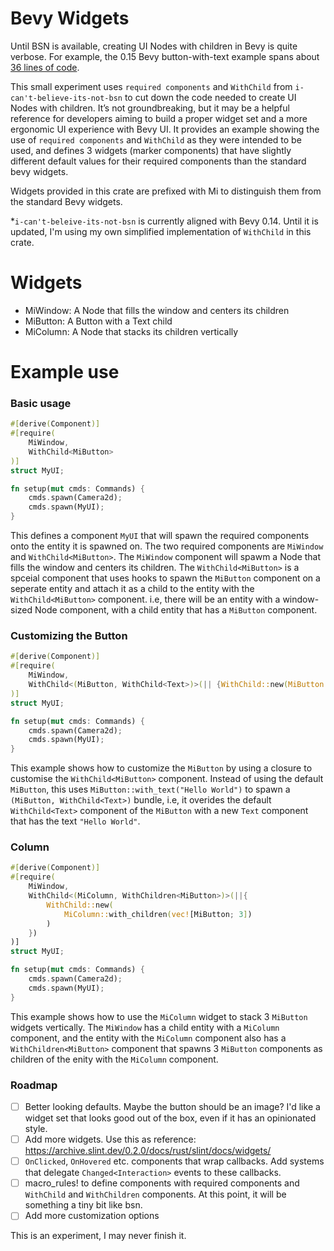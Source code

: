 # Bevy Widgets

Until BSN is available, creating UI Nodes with children in Bevy is quite verbose. For example, the 0.15 Bevy button-with-text example spans about [36 lines of code](https://github.com/bevyengine/bevy/blob/c6a66a7e96a0a24faab0cade1801910c40aa7ee7/examples/ui/button.rs#L57-L92).

This small experiment uses `required components` and `WithChild` from `i-can't-believe-its-not-bsn` to cut down the code needed to create UI Nodes with children. It’s not groundbreaking, but it may be a helpful reference for developers aiming to build a proper widget set and a more ergonomic UI experience with Bevy UI. It provides an example showing the use of `required components` and `WithChild` as they were intended to be used, and defines 3 widgets (marker components) that have slightly different default values for their required components than the standard bevy widgets. 

Widgets provided in this crate are prefixed with Mi to distinguish them from the standard Bevy widgets.

*`i-can't-beleive-its-not-bsn` is currently aligned with Bevy 0.14. Until it is updated, I'm using my own simplified implementation of `WithChild` in this crate.

# Widgets

- MiWindow: A Node that fills the window and centers its children
- MiButton: A Button with a Text child
- MiColumn: A Node that stacks its children vertically

# Example use

### Basic usage

```rust
#[derive(Component)]
#[require(
    MiWindow,
    WithChild<MiButton>
)]
struct MyUI;

fn setup(mut cmds: Commands) {
    cmds.spawn(Camera2d);
    cmds.spawn(MyUI);
}
```

This defines a component `MyUI` that will spawn the required components onto the entity it is spawned on. The two required components are `MiWindow` and `WithChild<MiButton>`. The `MiWindow` component will spawm a Node that fills the window and centers its children. The `WithChild<MiButton>` is a spceial component that uses hooks to spawn the `MiButton` component on a seperate entity and attach it as a child to the entity with the `WithChild<MiButton>` component. i.e, there will be an entity with a window-sized Node component, with a child entity that has a `MiButton` component.

### Customizing the Button

```rust
#[derive(Component)]
#[require(
    MiWindow,
    WithChild<(MiButton, WithChild<Text>)>(|| {WithChild::new(MiButton::with_text("Hello World"))})
)]
struct MyUI;

fn setup(mut cmds: Commands) {
    cmds.spawn(Camera2d);
    cmds.spawn(MyUI);
}
```

This example shows how to customize the `MiButton` by using a closure to customise the `WithChild<MiButton>` component. Instead of using the default `MiButton`, this uses `MiButton::with_text("Hello World")` to spawn a `(MiButton, WithChild<Text>)` bundle, i.e, it overides the default `WithChild<Text>` component of the `MiButton` with a new `Text` component that has the text `"Hello World"`.

### Column

```rust
#[derive(Component)]
#[require(
    MiWindow,
    WithChild<(MiColumn, WithChildren<MiButton>)>(||{
        WithChild::new(
            MiColumn::with_children(vec![MiButton; 3])
        )
    })
)]
struct MyUI;

fn setup(mut cmds: Commands) {
    cmds.spawn(Camera2d);
    cmds.spawn(MyUI);
}
```

This example shows how to use the `MiColumn` widget to stack 3 `MiButton` widgets vertically.
The `MiWindow` has a child entity with a `MiColumn` component, and the entity with the `MiColumn` component also has a `WithChildren<MiButton>` component that spawns 3 `MiButton` components as children of the enity with the `MiColumn` component.

### Roadmap

- [ ] Better looking defaults. Maybe the button should be an image? I'd like a widget set that looks good out of the box, even if it has an opinionated style. 
- [ ] Add more widgets. Use this as reference: https://archive.slint.dev/0.2.0/docs/rust/slint/docs/widgets/
- [ ] `OnClicked`, `OnHovered` etc. components that wrap callbacks. Add systems that delegate `Changed<Interaction>` events to these callbacks. 
- [ ] macro_rules! to define components with required components and `WithChild` and `WithChildren` components. At this point, it will be something a tiny bit like bsn.
- [ ] Add more customization options

This is an experiment, I may never finish it.
